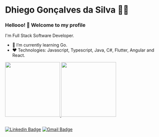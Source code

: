 # Dhiego Gonçalves da Silva :man_technologist:



### Hellooo! 👋 Welcome to my profile

I'm Full Stack Software Developer.

 - 🌱 I’m currently learning Go.
 - :heart: Technologies: Javascript, Typescript, Java, C#, Flutter, Angular and React.

 <div>
  <a href="https://github.com/dhiegogoncalves">
  <img height="180em" src="https://github-readme-stats.vercel.app/api?username=dhiegogoncalves&show_icons=true&theme=tokyonight&include_all_commits=true&count_private=true"/>
  <img height="180em" src="https://github-readme-stats.vercel.app/api/top-langs/?username=dhiegogoncalves&layout=compact&langs_count=8&theme=tokyonight"/>
</div>
 
 ##
 
[![Linkedin Badge](https://img.shields.io/badge/-LinkedIn-blue?style=flat-square&logo=Linkedin&logoColor=white&link=https://www.linkedin.com/in/dhiegosilva/)](https://www.linkedin.com/in/dhiegosilva/)
[![Gmail Badge](https://img.shields.io/badge/-Gmail-c14438?style=flat-square&logo=Gmail&logoColor=white&link=mailto:dhhiego@gmail.com)](mailto:dhhiego@gmail.com)
